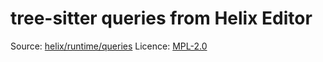 # tree-sitter queries from Helix Editor

Source: [helix/runtime/queries](https://github.com/helix-editor/helix/tree/97afd67fca0b505600e5fbba7ca59f06a4eec3ff/runtime/queries)
Licence: [MPL-2.0](https://github.com/helix-editor/helix/tree/97afd67fca0b505600e5fbba7ca59f06a4eec3ff/LICENSE)
